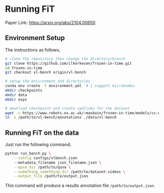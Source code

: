# Running FiT
Paper Link: https://arxiv.org/abs/2104.00650

## Environment Setup

The instructions as follows,

```bash
# clone the repository then change the directory/branch
git clone https://github.com/ilkerkesen/frozen-in-time.git
cd frozen-in-time
git checkout vl-bench origin/vl-bench

# setup the environment and directories
conda env create -f environment.yml  # I suggest micromamba.
mkdir checkpoints
mkdir data
mkdir exps

# download checkpoint and create symlinks for the dataset
wget -c https://www.robots.ox.ac.uk/~maxbain/frozen-in-time/models/cc-webvid2m-4f_stformer_b_16_224.pth.tar -P ./checkpoints/
ln -s /path/to/vl-bench/annotations ./data/vl-bench
```

## Running FiT on the data

Just run the following command,
```bash
python run_bench.py \
    --config configs/vlbench.json
    --metadata_filename json_filename.json \
    --quva_dir /path/to/quva \
    --something_something_dir /path/to/dataset-videos \
    --output_file /path/to/output.json
```

This command will produce a results annotation file `/path/to/output.json`.